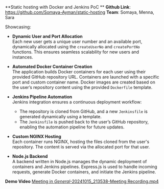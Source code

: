 **Static hosting with Docker and Jenkins PoC  **
**Github Link**: https://github.com/Somaya-Ayman/static-hosting
**Team**: Somaya, Menna, Sara

Showcasing:
- **Dynamic User and Port Allocation**  
  Each new user gets a unique user number and an available port, dynamically allocated using the `createUserNo` and `createPortNo` functions. This ensures seamless scalability for new users and instances.

- **Automated Docker Container Creation**  
  The application builds Docker containers for each user using their provided GitHub repository URL. Containers are launched with a specific port and custom container name. Docker images are created based on the user’s repository content using the provided `Dockerfile` template.

- **Jenkins Pipeline Automation**  
  Jenkins integration ensures a continuous deployment workflow:
  - The repository is cloned from GitHub, and a new `Jenkinsfile` is generated dynamically using a template.
  - The `Jenkinsfile` is pushed back to the user’s GitHub repository, enabling the automation pipeline for future updates.

- **Custom NGINX Hosting**  
  Each container runs NGINX, hosting the files cloned from the user's repository. The content is served via the allocated port for that user.

- **Node.js Backend**  
  A backend written in Node.js manages the dynamic deployment of containers and Jenkins pipelines. Express.js is used to handle incoming requests, generate Docker containers, and initiate the Jenkins pipeline.
  
**Demo Video** 
[Meeting in _General_-20241015_213538-Meeting Recording.mp4](https://engasuedu.sharepoint.com/:v:/s/MMS123/Ee_GRoD__uhHshe-ziYCciEBCeJMknfM_-AAPYY0As6q8Q?nav=eyJyZWZlcnJhbEluZm8iOnsicmVmZXJyYWxBcHAiOiJTdHJlYW1XZWJBcHAiLCJyZWZlcnJhbFZpZXciOiJTaGFyZURpYWxvZy1MaW5rIiwicmVmZXJyYWxBcHBQbGF0Zm9ybSI6IldlYiIsInJlZmVycmFsTW9kZSI6InZpZXcifX0%3D&e=tb68sd) 

